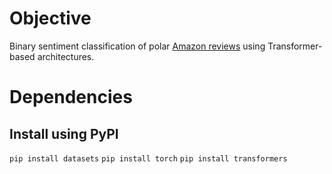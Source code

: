 # Objective

Binary sentiment classification of polar [Amazon reviews](https://huggingface.co/datasets/amazon_polarity) using Transformer-based architectures.

# Dependencies

## Install using PyPI

`pip install datasets`
`pip install torch`
`pip install transformers`

